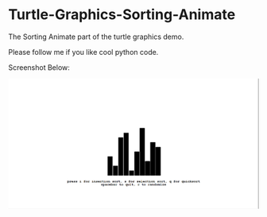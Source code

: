 # Turtle-Graphics-Sorting-Animate
The Sorting Animate part of the turtle graphics demo.

Please follow me if you like cool python code.

Screenshot Below:

![image](https://github.com/tech35/Turtle-Graphics-Sorting-Animate/blob/main/sorting%20animation.png?raw=true)

